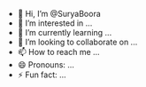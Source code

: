 - 👋 Hi, I’m @SuryaBoora
- 👀 I’m interested in ...
- 🌱 I’m currently learning ...
- 💞️ I’m looking to collaborate on ...
- 📫 How to reach me ...
- 😄 Pronouns: ...
- ⚡ Fun fact: ...

<!---
SuryaBoora/SuryaBoora is a ✨ special ✨ repository because its `README.md` (this file) appears on your GitHub profile.
You can click the Preview link to take a look at your changes.
--->
